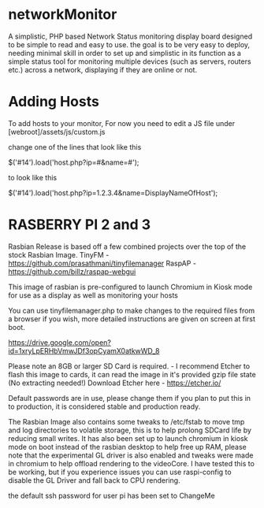# networkMonitor

A simplistic, PHP based Network Status monitoring display board designed to be simple to read and easy to use. the goal is to be very easy to deploy, needing minimal skill in order to set up and simplistic in its function as a simple status tool for monitoring multiple devices (such as servers, routers etc.) across a network, displaying if they are online or not. 

# Adding Hosts 
To add hosts to your monitor, For now you need to edit a JS file under [webroot]/assets/js/custom.js

change one of the lines that look like this 

$('#14').load('host.php?ip=#&name=#');


to look like this

$('#14').load('host.php?ip=1.2.3.4&name=DisplayNameOfHost');



# RASBERRY PI 2 and 3 
Rasbian Release is based off a few combined projects over the top of the stock Rasbian Image.
TinyFM - https://github.com/prasathmani/tinyfilemanager
RaspAP - https://github.com/billz/raspap-webgui

This image of rasbian is pre-configured to launch Chromium in Kiosk mode for use as a display as well as monitoring your hosts

You can use tinyfilemanager.php to make changes to the required files from a browser if you wish, more detailed instructions are given on screen at first boot.

https://drive.google.com/open?id=1xryLpERHbVmwJDf3opCyamX0atkwWD_8

Please note an 8GB or larger SD Card is required. - I recommend Etcher to flash this image to cards, it can read the image in it's provided gzip file state (No extracting needed!)
Download Etcher here - https://etcher.io/

Default passwords are in use, please change them if you plan to put this in to production, it is considered stable and production ready.

The Rasbian Image also contains some tweaks to /etc/fstab to move tmp and log directories to volatile storage, this is to help prolong SDCard life by reducing small writes. It has also been set up to launch chromium in kiosk mode on boot instead of the rasbian desktop to help free up RAM, please note that the experimental GL driver is also enabled and tweaks were made in chromium to help offload rendering to the videoCore. I have tested this to be working, but if you experience issues you can use raspi-config to disable the GL Driver and fall back to CPU rendering.

the default ssh password for user pi has been set to ChangeMe 
